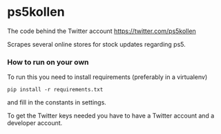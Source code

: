 # ps5kollen

The code behind the Twitter account https://twitter.com/ps5kollen

Scrapes several online stores for stock updates regarding ps5.

### How to run on your own
To run this you need to install requirements (preferably in a virtualenv)
```commandline
pip install -r requirements.txt
```
and fill in the constants in settings.

To get the Twitter keys needed you have to have a Twitter account and a developer account.